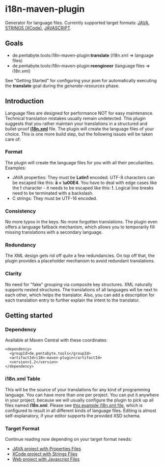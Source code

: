 # i18n-maven-plugin

Generator for language files. Currently supported target formats: [JAVA](doc/README_JAVA.md), [STRINGS (XCode)](doc/README_STRINGS.md), [JAVASCRIPT](doc/README_JAVASCRIPT.md).

## Goals

* de.pentabyte.tools:i18n-maven-plugin:**translate** (i18n.xml => language files)
* de.pentabyte.tools:i18n-maven-plugin:**reengineer** (language files => i18n.xml)

See "Getting Started" for configuring your pom for automatically executing the **translate** goal during the _generate-resources_ phase.

## Introduction

Language files are designed for performance NOT for easy maintenance. Technical translation mistakes usually remain undetected. This plugin suggests that you rather maintain your translations in a structured and bullet-proof [**i18n.xml**](src/test/resources/i18n.xml) file. The plugin will create the language files of your choice. This is one more build step, but the following issues will be taken care of:

### Format

The plugin will create the language files for you with all their peculiarities. Examples:

* JAVA properties: They must be **Latin1** encoded. UTF-8 characters can be escaped like this: **ä = \u00E4**. You have to deal with edge cases like the **!** character - it needs to be escaped like this: **\!**. Logical line breaks need to be terminated with a backslash.
* C strings: They must be UTF-16 encoded.

### Consistency

No more typos in the keys. No more forgotten translations. The plugin even offers a language fallback mechanism, which allows you to temporarily fill missing translations with a secondary language.

### Redundancy

The XML design gets rid off quite a few redundancies. On top off that, the plugin provides a placeholder mechanism to avoid redundant translations.

### Clarity

No need for "fake" grouping via composite key structures. XML naturally supports nested structures. The translations of all languages will be next to each other, which helps the translator. Also, you can add a description for each translation entry to further explain the intent to the translator.

## Getting started

### Dependency

Available at Maven Central with these coordinates:

```
<dependency>
  <groupId>de.pentabyte.tools</groupId>
  <artifactId>i18n-maven-plugin</artifactId>
  <version>1.2</version>
</dependency>
```

### i18n.xml Table

This will be the source of your translations for any kind of programming language. You can have more than one per project. You can put it anywhere in your project, because we will usually configure the plugin to pick up all files named **i18n.xml**. Please see [this example i18n.xml file](src/test/resources/i18n.xml), which is configured to result in all different kinds of language files. Editing is almost self-explanatory, if your editor supports the provided XSD schema.

### Target Format

Continue reading now depending on your target format needs:

- [JAVA project with Properties Files](doc/README_JAVA.md)
- [XCode project with Strings Files](doc/README_STRINGS.md)
- [Web project with Javascript Files](doc/README_JAVASCRIPT.md)
